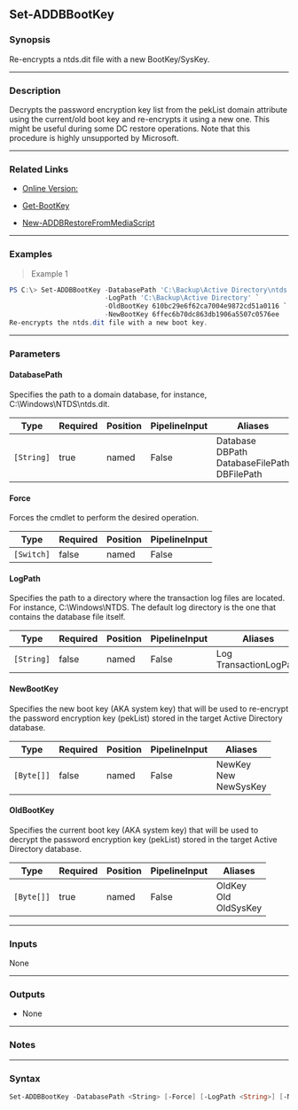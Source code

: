 Set-ADDBBootKey
---------------

### Synopsis
Re-encrypts a ntds.dit file with a new BootKey/SysKey.

---

### Description

Decrypts the password encryption key list from the pekList domain attribute using the current/old boot key and re-encrypts it using a new one. This might be useful during some DC restore operations. Note that this procedure is highly unsupported by Microsoft.

---

### Related Links
* [Online Version:](https://github.com/MichaelGrafnetter/DSInternals/blob/master/Documentation/PowerShell/Set-ADDBBootKey.md)

* [Get-BootKey](Get-BootKey)

* [New-ADDBRestoreFromMediaScript](New-ADDBRestoreFromMediaScript)

---

### Examples
> Example 1

```PowerShell
PS C:\> Set-ADDBBootKey -DatabasePath 'C:\Backup\Active Directory\ntds.dit' `
                        -LogPath 'C:\Backup\Active Directory' `
                        -OldBootKey 610bc29e6f62ca7004e9872cd51a0116 `
                        -NewBootKey 6ffec6b70dc863db1906a5507c0576ee
Re-encrypts the ntds.dit file with a new boot key.
```

---

### Parameters
#### **DatabasePath**
Specifies the path to a domain database, for instance, C:\Windows\NTDS\ntds.dit.

|Type      |Required|Position|PipelineInput|Aliases                                                |
|----------|--------|--------|-------------|-------------------------------------------------------|
|`[String]`|true    |named   |False        |Database<br/>DBPath<br/>DatabaseFilePath<br/>DBFilePath|

#### **Force**
Forces the cmdlet to perform the desired operation.

|Type      |Required|Position|PipelineInput|
|----------|--------|--------|-------------|
|`[Switch]`|false   |named   |False        |

#### **LogPath**
Specifies the path to a directory where the transaction log files are located. For instance, C:\Windows\NTDS. The default log directory is the one that contains the database file itself.

|Type      |Required|Position|PipelineInput|Aliases                   |
|----------|--------|--------|-------------|--------------------------|
|`[String]`|false   |named   |False        |Log<br/>TransactionLogPath|

#### **NewBootKey**
Specifies the new boot key (AKA system key) that will be used to re-encrypt the password encryption key (pekList) stored in the target Active Directory database.

|Type      |Required|Position|PipelineInput|Aliases                     |
|----------|--------|--------|-------------|----------------------------|
|`[Byte[]]`|false   |named   |False        |NewKey<br/>New<br/>NewSysKey|

#### **OldBootKey**
Specifies the current boot key (AKA system key) that will be used to decrypt the password encryption key (pekList) stored in the target Active Directory database.

|Type      |Required|Position|PipelineInput|Aliases                     |
|----------|--------|--------|-------------|----------------------------|
|`[Byte[]]`|true    |named   |False        |OldKey<br/>Old<br/>OldSysKey|

---

### Inputs
None

---

### Outputs
* None

---

### Notes

---

### Syntax
```PowerShell
Set-ADDBBootKey -DatabasePath <String> [-Force] [-LogPath <String>] [-NewBootKey <Byte[]>] -OldBootKey <Byte[]> [<CommonParameters>]
```
